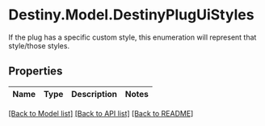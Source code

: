 # Destiny.Model.DestinyPlugUiStyles
If the plug has a specific custom style, this enumeration will represent that style/those styles.

## Properties

Name | Type | Description | Notes
------------ | ------------- | ------------- | -------------

[[Back to Model list]](../README.md#documentation-for-models) [[Back to API list]](../README.md#documentation-for-api-endpoints) [[Back to README]](../README.md)

